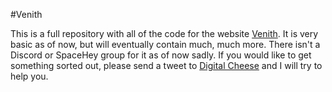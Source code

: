 #Venith

This is a full repository with all of the code for the website [Venith](https://venith.neocities.org). It is very basic as of now, but will eventually contain much, much more. There isn't a Discord or SpaceHey group for it as of now sadly. If you would like to get something sorted out, please send a tweet to [Digital Cheese](https://twitter.com/DigitalCheeseYT) and I will try to help you.
